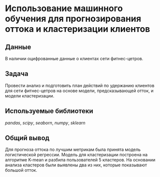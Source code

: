 # Использование машинного обучения для прогнозирования оттока и кластеризации клиентов


## Данные

В наличии оцифрованные данные о клиентах сети фитнес-цетров.

## Задача

Провести анализ и подготовить план действий по удержанию клиентов для сети фитнес-цетров на основе модели, предсказывающей отток, и модели кластеризации.

## Используемые библиотеки
*pandas*, *scipy*, *seaborn*, *numpy*, *sklearn*

## Общий вывод

Для прогноза оттока по лучшим метрикам была принята модель логистической регрессии. Модель для кластеризации построена на алгоритме K-mean и разбила пользователей 5 кластеров. На основании анализа кластеров были выявлены два из них, которые показывают большой отток.


